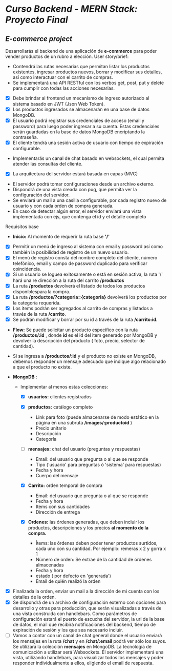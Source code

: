 
# _Curso Backend - MERN Stack: Proyecto Final_

## _E-commerce project_

Desarrollarás el backend de una aplicación de **e-commerce** para poder vender productos de un rubro a elección.
User story/brief:

- Contendrá las rutas necesarias que permitan listar los productos existentes, ingresar productos nuevos, borrar y modificar sus detalles, así como interactuar con el carrito de compras.
- Se implementará una API RESTful con los verbos get, post, put y delete para cumplir con todas las acciones necesarias.
- [x] Debe brindar al frontend un mecanismo de ingreso autorizado al sistema basado en JWT (Json Web Token).
- [x] Los productos ingresados se almacenarán en una base de datos MongoDB.
- [x] El usuario podrá registrar sus credenciales de acceso (email y password) para luego poder ingresar a su cuenta. Estas credenciales serán guardadas en la base de datos MongoDB encriptando la contraseña.
- [x] El cliente tendrá una sesión activa de usuario con tiempo de expiración configurable.
- Implementarás un canal de chat basado en websockets, el cual permita atender las consultas del cliente.
- [x] La arquitectura del servidor estará basada en capas (MVC)
- El servidor podrá tomar configuraciones desde un archivo externo.
- Dispondrá de una vista creada con pug, que permita ver la configuración del servidor.
- Se enviará un mail a una casilla configurable, por cada registro nuevo de usuario y con cada orden de compra generada.
- En caso de detectar algún error, el servidor enviará una vista implementada con ejs, que contenga el id y el detalle completo

Requisitos base

- **Inicio:** Al momento de requerir la ruta base **&#39;/&#39;**
  
- [x]  Permitir un menú de ingreso al sistema con email y password así como también la posibilidad de registro de un nuevo usuario.
- [x]  El menú de registro consta del nombre completo del cliente, número telefónico, email y campo de password duplicado para verificar coincidencia.
- [x]  Si un usuario se loguea exitosamente o está en sesión activa, la ruta &#39;/&#39; hará una re dirección a la ruta del carrito **/productos**
- [x]  La ruta **/productos** devolverá el listado de todos los productos disponiblespara la compra.
- [x] La ruta **/productos/?categoria={categoria}** devolverá los productos por la categoría requerida.
- [x]  Los ítems podrán ser agregados al carrito de compras y listados a través de la ruta **/carrito**.
- [x] Se podrán modificar y borrar por su id a través de la ruta **/carrito:id**.

- **Flow:** Se puede solicitar un producto específico con la ruta **/productos/:id** , donde **id** es el id del item generado por MongoDB y devolver la descripción del producto ( foto, precio, selector de cantidad).
- Si se ingresa a **/productos/:id** y el producto no existe en MongoDB, debemos responder un mensaje adecuado que indique algo relacionado a que el producto no existe.

- **MongoDB** :
  - Implementar al menos estas colecciones:
    - [x] **usuarios:** clientes registrados
    - [x] **productos:** catálogo completo
      - Link para foto (puede almacenarse de modo estático en la página en una subruta **/images/:productoid** )
      - Precio unitario
      - Descripción
      - Categoría

    - [ ] **mensajes:** chat del usuario (preguntas y respuestas)
      - Email: del usuario que pregunta o al que se responde
      - Tipo (&#39;usuario&#39; para preguntas ó &#39;sistema&#39; para respuestas)
      - Fecha y hora
      - Cuerpo del mensaje

    - [x] **Carrito:** orden temporal de compra
      - Email: del usuario que pregunta o al que se responde
      - Fecha y hora
      - Items con sus cantidades
      - Dirección de entrega  
    - [x] **Ordenes:** las órdenes generadas, que deben incluir los productos, descripciones y los precios **al momento de la compra.**
      - Ítems: las órdenes deben poder tener productos surtidos, cada uno con su cantidad. Por ejemplo: remeras x 2 y gorra x 1
      - Número de orden: Se extrae de la cantidad de órdenes almacenadas
      - Fecha y hora
      - estado ( por defecto en &#39;generada&#39;)
      - Email de quién realizó la orden
  
- [x] Finalizada la orden, enviar un mail a la dirección de mi cuenta con los detalles de la orden.
- [x] Se dispondrá de un archivo de configuración externo con opciones para desarrollo y otras para producción, que serán visualizadas a través de una vista construida con handlebars. Como parámetros de configuración estará el puerto de escucha del servidor, la url de la base de datos, el mail que recibirá notificaciones del backend, tiempo de expiración de sesión y los que sea necesario incluir.
- [ ] Vamos a contar con un canal de chat general donde el usuario enviará los mensajes en la ruta **/chat** y en **/chat/:email** podrá ver sólo los suyos. Se utilizará la colección **mensajes** en MongoDB. La tecnología de comunicación a utilizar será Websockets. El servidor implementará una vista, utilizando handlebars, para visualizar todos los mensajes y poder responder individualmente a ellos, eligiendo el email de respuesta.
